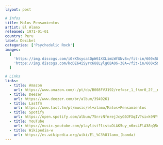 ```yaml
---
layout: post

# Infos
title: Malos Pensamientos
artist: El Alamo
released: 1971-01-01
country: Peru
label: Decibel
categories: ['Psychedelic Rock']
images:
  [
    'https://img.discogs.com/i0rX5syca4OpW61XXLimLWfGNv8=/fit-in/600x585/filters:strip_icc():format(jpeg):mode_rgb():quality(90)/discogs-images/R-3905231-1428216027-6159.jpeg.jpg',
    'https://img.discogs.com/kcDE64iSyrx688LylgOBAO6-38A=/fit-in/600x591/filters:strip_icc():format(jpeg):mode_rgb():quality(90)/discogs-images/R-3905231-1428216037-6548.jpeg.jpg',
  ]

# Links
links:
  - title: Amazon
    url: https://www.amazon.com/-/pt/dp/B008FVJ192/ref=sr_1_fkmr0_2?__mk_pt_BR=%C3%85M%C3%85%C5%BD%C3%95%C3%91&dchild=1&keywords=el+alamo+malos+pensamientos&qid=1614999051&sr=8-2-fkmr0
  - title: Deezer
    url: https://www.deezer.com/br/album/3949261
  - title: Lastfm
    url: https://www.last.fm/pt/music/el+alamo/Malos+Pensamientos
  - title: Spotify
    url: https://open.spotify.com/album/75nrzNfmrejJcyG0JFXqIV?si=k9NYtK_ST864M61_uOcVGQ
  - title: YouTube
    url: https://music.youtube.com/playlist?list=OLAK5uy_n6xs4FlA38qQ5nDqs2W8LZBEYFy1bIBYs
  - title: Wikipedia-w
    url: https://es.wikipedia.org/wiki/El_%C3%81lamo_(banda)
---
```

